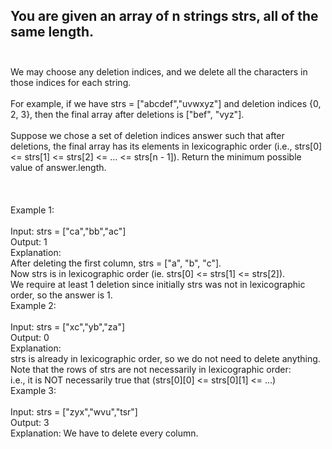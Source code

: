 ## You are given an array of n strings strs, all of the same length. <br> <br> 
We may choose any deletion indices, and we delete all the characters in those indices for each string. <br> <br> 
For example, if we have strs = ["abcdef","uvwxyz"] and deletion indices {0, 2, 3}, then the final array after deletions is ["bef", "vyz"]. <br> <br> 
Suppose we chose a set of deletion indices answer such that after deletions, the final array has its elements in lexicographic order (i.e., strs[0] <= strs[1] <= strs[2] <= ... <= strs[n - 1]). Return the minimum possible value of answer.length. <br> <br> <br> <br> 
Example 1: <br> <br> 
Input: strs = ["ca","bb","ac"] <br> 
Output: 1 <br> 
Explanation: <br> 
After deleting the first column, strs = ["a", "b", "c"]. <br> 
Now strs is in lexicographic order (ie. strs[0] <= strs[1] <= strs[2]). <br> 
We require at least 1 deletion since initially strs was not in lexicographic order, so the answer is 1. <br> 
Example 2: <br> <br> 
Input: strs = ["xc","yb","za"] <br> 
Output: 0 <br> 
Explanation: <br> 
strs is already in lexicographic order, so we do not need to delete anything. <br> 
Note that the rows of strs are not necessarily in lexicographic order: <br> 
i.e., it is NOT necessarily true that (strs[0][0] <= strs[0][1] <= ...) <br> 
Example 3: <br> <br> 
Input: strs = ["zyx","wvu","tsr"] <br> 
Output: 3 <br> 
Explanation: We have to delete every column. <br> 
